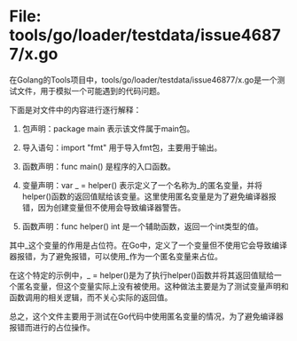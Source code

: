 # File: tools/go/loader/testdata/issue46877/x.go

在Golang的Tools项目中，tools/go/loader/testdata/issue46877/x.go是一个测试文件，用于模拟一个可能遇到的代码问题。

下面是对文件中的内容进行逐行解释：

1. 包声明：package main 表示该文件属于main包。

2. 导入语句：import "fmt" 用于导入fmt包，主要用于输出。

3. 函数声明：func main() 是程序的入口函数。

4. 变量声明：var _ = helper() 表示定义了一个名称为_的匿名变量，并将helper()函数的返回值赋给该变量。这里使用匿名变量是为了避免编译器报错，因为创建变量但不使用会导致编译器警告。

5. 函数声明：func helper() int 是一个辅助函数，返回一个int类型的值。

其中_这个变量的作用是占位符。在Go中，定义了一个变量但不使用它会导致编译器报错，为了避免报错，可以使用_作为一个匿名变量来占位。

在这个特定的示例中，_ = helper()是为了执行helper()函数并将其返回值赋给一个匿名变量，但这个变量实际上没有被使用。这种做法主要是为了测试变量声明和函数调用的相关逻辑，而不关心实际的返回值。

总之，这个文件主要用于测试在Go代码中使用匿名变量的情况，为了避免编译器报错而进行的占位操作。

